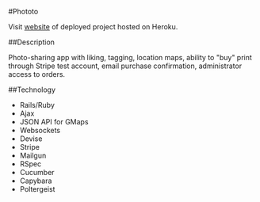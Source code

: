 #Phototo

Visit [website](http://phototo.herokuapp.com) of deployed project hosted on Heroku.

##Description

Photo-sharing app with liking, tagging, location maps, ability to "buy" print through Stripe test account, email purchase confirmation, administrator access to orders.


##Technology 

* Rails/Ruby 
* Ajax 
* JSON API for GMaps 
* Websockets 
* Devise
* Stripe 
* Mailgun 
* RSpec 
* Cucumber 
* Capybara 
* Poltergeist

